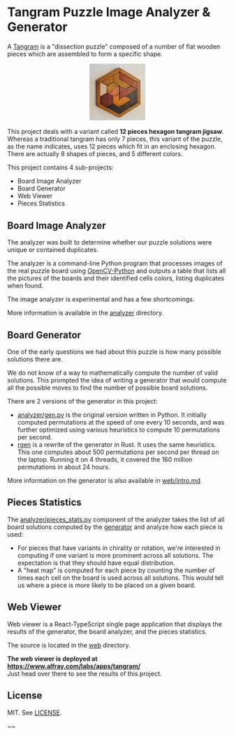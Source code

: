 # Tangram Puzzle Image Analyzer & Generator

A [Tangram](https://en.wikipedia.org/wiki/Tangram) is a "dissection puzzle"
composed of a number of flat wooden pieces which are assembled to form a specific
shape.

<p align=center><img width="128" src="analyzer/data/originals/sample/sample.jpg" alt="Tangram Puzzle Sample"></p>

This project deals with a variant called **12 pieces hexagon tangram jigsaw**.  
Whereas a traditional tangram has only 7 pieces, this variant of the puzzle,
as the name indicates, uses 12 pieces which fit in an enclosing hexagon.
There are actually 8 shapes of pieces, and 5 different colors.

This project contains 4 sub-projects:
  * Board Image Analyzer
  * Board Generator
  * Web Viewer
  * Pieces Statistics


## Board Image Analyzer

The analyzer was built to determine whether our puzzle solutions were unique
or contained duplicates.

The analyzer is a command-line Python program that processes
images of the real puzzle board using
[OpenCV-Python](https://docs.opencv.org/4.x/index.html) and
outputs a table that lists all the pictures of the boards and their
identified cells colors, listing duplicates when found.

The image analyzer is experimental and has a few shortcomings.

More information is available in the [analyzer](analyzer/) directory.


## Board Generator

One of the early questions we had about this puzzle is how many possible solutions
there are.

We do not know of a way to mathematically compute the number of valid solutions.
This prompted the idea of writing a generator that would compute all the possible moves
to find the number of possible board solutions.

There are 2 versions of the generator in this project:
* [analyzer/gen.py](analyzer/gen.py) is the
  original version written in Python. It initially computed permutations at the speed of
  one every 10 seconds, and was further optimized using various heuristics to compute
  10 permutations per second.
* [rgen](rgen/) is a rewrite of the generator
  in Rust. It uses the same heuristics. This one computes about 500 permutations per second
  per thread on the laptop. Running it on 4 threads, it covered the 160 million permutations in
  about 24 hours.

More information on the generator is also available in [web/intro.md](web/src/intro/intro.md).


## Pieces Statistics

The [analyzer/pieces_stats.py](analyzer/pieces_stats.py) component of the analyzer
takes the list of all board solutions computed by the [generator](#board-generator)
and analyze how each piece is used:
  * For pieces that have variants in chirality or rotation, we're interested in
    computing if one variant is more prominent across all solutions. The expectation
    is that they should have equal distribution.
  * A "heat map" is computed for each piece by counting the number of times each cell
    on the board is used across all solutions. This would tell us where a piece is
    more likely to be placed on a given board.


## Web Viewer

Web viewer is a React-TypeScript single page application that displays the results
of the generator, the board analyzer, and the pieces statistics.

The source is located in the [web](web/) directory.

**The web viewer is deployed at https://www.alfray.com/labs/apps/tangram/**  
Just head over there to see the results of this project.


## License

MIT. See [LICENSE](/LICENSE).

~~
